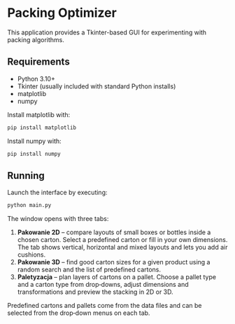 # Packing Optimizer

This application provides a Tkinter-based GUI for experimenting with packing algorithms.

## Requirements
- Python 3.10+
- Tkinter (usually included with standard Python installs)
- matplotlib
- numpy

Install matplotlib with:
```bash
pip install matplotlib
```
Install numpy with:
```bash
pip install numpy
```

## Running
Launch the interface by executing:
```bash
python main.py
```
The window opens with three tabs:

1. **Pakowanie 2D** – compare layouts of small boxes or bottles inside a chosen carton. Select a predefined carton or fill in your own dimensions. The tab shows vertical, horizontal and mixed layouts and lets you add air cushions.
2. **Pakowanie 3D** – find good carton sizes for a given product using a random search and the list of predefined cartons.
3. **Paletyzacja** – plan layers of cartons on a pallet. Choose a pallet type and a carton type from drop‑downs, adjust dimensions and transformations and preview the stacking in 2D or 3D.

Predefined cartons and pallets come from the data files and can be selected from the drop‑down menus on each tab.
